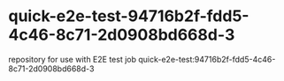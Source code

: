 # quick-e2e-test-94716b2f-fdd5-4c46-8c71-2d0908bd668d-3
repository for use with E2E test job quick-e2e-test:94716b2f-fdd5-4c46-8c71-2d0908bd668d-3
